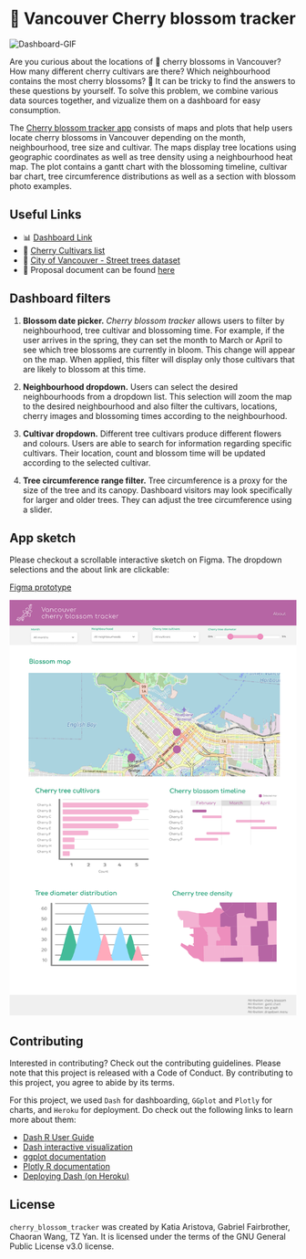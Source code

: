 # 🌸 Vancouver Cherry blossom tracker

![Dashboard-GIF](https://github.com/UBC-MDS/cherry_blossom_tracker/blob/main/docs/screen-capture.gif?raw=true)

Are you curious about the locations of 🌸 cherry blossoms in Vancouver? How many different cherry cultivars are there? Which neighbourhood contains the most cherry blossoms? 🤔 It can be tricky to find the answers to these questions by yourself. To solve this problem, we combine various data sources together, and vizualize them on a dashboard for easy consumption. 

The [Cherry blossom tracker app](https://yvrcherryblossomtracker.herokuapp.com/) consists of maps and plots that help users locate cherry blossoms in Vancouver depending on the month, neighbourhood, tree size and cultivar. The maps display tree locations using geographic coordinates as well as tree density using a neighbourhood heat map. The plot contains a gantt chart with the blossoming timeline, cultivar bar chart, tree circumference distributions as well as a section with blossom photo examples.

## Useful Links

* 📊 [Dashboard Link](https://yvrcherryblossomtracker.herokuapp.com/)
* 🌸 [Cherry Cultivars list](https://www.vcbf.ca/education/cherry-cultivars)
* 🌳 [City of Vancouver - Street trees dataset](https://opendata.vancouver.ca/explore/dataset/street-trees/information/?disjunctive.species_name&disjunctive.common_name&disjunctive.height_range_id&disjunctive.on_street&disjunctive.neighbourhood_name)
* 📄 Proposal document can be found [here](https://github.com/UBC-MDS/cherry_blossom_tracker/blob/main/docs/proposal.md)

## Dashboard filters

1. **Blossom date picker.** *Cherry blossom tracker* allows users to filter by neighbourhood, tree cultivar and blossoming time. For example, if the user arrives in the spring, they can set the month to March or April to see which tree blossoms are currently in bloom. This change will appear on the map. When applied, this filter will display only those cultivars that are likely to blossom at this time.

2. **Neighbourhood dropdown.** Users can select the desired neighbourhoods from a dropdown list. This selection will zoom the map to the desired neighbourhood and also filter the cultivars, locations, cherry images and blossoming times according to the neighbourhood.

3. **Cultivar dropdown.** Different tree cultivars produce different flowers and colours. Users are able to search for information regarding specific cultivars. Their location, count and blossom time will be updated according to the selected cultivar.

4. **Tree circumference range filter.** Tree circumference is a proxy for the size of the tree and its canopy. Dashboard visitors may look specifically for larger and older trees. They can adjust the tree circumference using a slider.

## App sketch

Please checkout a scrollable interactive sketch on Figma. The dropdown selections and the about link are clickable:

[Figma prototype](https://www.figma.com/proto/wL64Jd85dE2p9KtgRm4SHr/Katia's-mockup?node-id=3%3A86&scaling=scale-down&page-id=0%3A1&starting-point-node-id=3%3A86)

![image](https://raw.githubusercontent.com/UBC-MDS/cherry_blossom_tracker/main/sketch.png)

## Contributing

Interested in contributing? Check out the contributing guidelines. Please note that this project is released with a Code of Conduct. By contributing to this project, you agree to abide by its terms.

For this project, we used `Dash` for dashboarding, `GGplot` and `Plotly` for charts, and `Heroku` for deployment. Do check out the following links to learn more about them:

* [Dash R User Guide](https://dash.plotly.com/)
* [Dash interactive visualization](https://dash.plotly.com/interactive-graphing)
* [ggplot documentation](https://ggplot2.tidyverse.org/reference/ggplot.html)
* [Plotly R documentation](https://plotly.com/r/)
* [Deploying Dash (on Heroku)](https://dash.plotly.com/deployment)

## License

`cherry_blossom_tracker` was created by Katia Aristova, Gabriel Fairbrother, Chaoran Wang, TZ Yan. It is licensed under the terms of the GNU General Public License v3.0 license.
